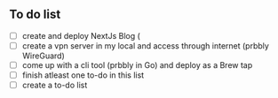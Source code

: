 ## To do list

- [ ] create and deploy NextJs Blog (
- [ ] create a vpn server in my local and access through internet (prbbly WireGuard)
- [ ] come up with a cli tool (prbbly in Go) and deploy as a Brew tap 
- [ ] finish atleast one to-do in this list
- [ ] create a to-do list
